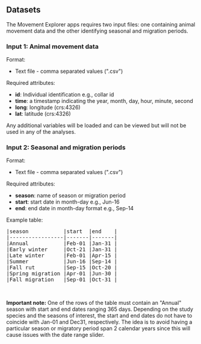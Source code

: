 ## Datasets

The Movement Explorer apps requires two input files: one containing animal movement data and the other identifying seasonal and migration periods.

### Input 1: Animal movement data

Format:
- Text file - comma separated values (".csv")

Required attributes:
- **id**: Individual identification e.g., collar id
- **time**: a timestamp indicating the year, month, day, hour, minute, second
- **long**: longitude (crs:4326)
- **lat**: latitude (crs:4326)

Any additional variables will be loaded and can be viewed but will not be used in any of the analyses. 

### Input 2: Seasonal and migration periods

Format:
- Text file - comma separated values (".csv")

Required attributes:
- **season**: name of season or migration period
- **start**: start date in month-day e.g., Jun-16
- **end**: end date in month-day format e.g., Sep-14

Example table:

<pre>
|season           |start  |end    |
|-----------------|-------|-------|
|Annual           |Feb-01 |Jan-31 |
|Early winter     |Oct-21 |Jan-31 |
|Late winter      |Feb-01 |Apr-15 |
|Summer           |Jun-16 |Sep-14 |
|Fall rut         |Sep-15 |Oct-20 |
|Spring migration |Apr-01 |Jun-30 |
|Fall migration   |Sep-01 |Oct-31 |
</pre>

<br>

**Important note:** One of the rows of the table must contain an "Annual" season with start and end dates ranging 365 days. Depending on the study species and the seasons of interest, the start and end dates do not have to coincide with Jan-01 and Dec31, respectively. The idea is to avoid having a particular season or migratory period span 2 calendar years since this will cause issues with the date range slider.
